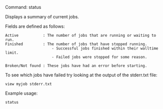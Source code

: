 Command: status

Displays a summary of current jobs.

Fields are defined as follows:

	Active			 : The number of jobs that are running or waiting to run.
	Finished		 : The number of jobs that have stopped running.						  
						 - Successful jobs finished within their walltime limit.
						 - Failed jobs were stopped for some reason.
						  
	Broken/Not found : These jobs have had an error before starting.

To see which jobs have failed try looking at the output of the stderr.txt file:

    view myjob stderr.txt

Example usage:

    status


